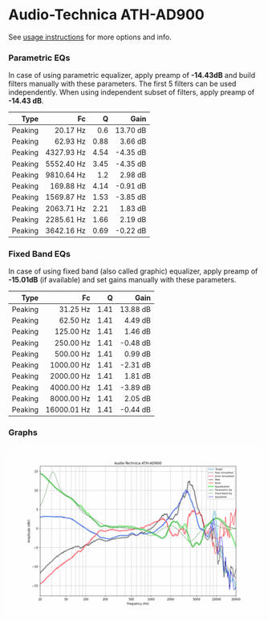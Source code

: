 # Audio-Technica ATH-AD900
See [usage instructions](https://github.com/jaakkopasanen/AutoEq#usage) for more options and info.

### Parametric EQs
In case of using parametric equalizer, apply preamp of **-14.43dB** and build filters manually
with these parameters. The first 5 filters can be used independently.
When using independent subset of filters, apply preamp of **-14.43 dB**.

| Type    | Fc         |    Q | Gain     |
|--------:|-----------:|-----:|---------:|
| Peaking | 20.17 Hz   | 0.6  | 13.70 dB |
| Peaking | 62.93 Hz   | 0.88 | 3.66 dB  |
| Peaking | 4327.93 Hz | 4.54 | -4.35 dB |
| Peaking | 5552.40 Hz | 3.45 | -4.35 dB |
| Peaking | 9810.64 Hz | 1.2  | 2.98 dB  |
| Peaking | 169.88 Hz  | 4.14 | -0.91 dB |
| Peaking | 1569.87 Hz | 1.53 | -3.85 dB |
| Peaking | 2063.71 Hz | 2.21 | 1.83 dB  |
| Peaking | 2285.61 Hz | 1.66 | 2.19 dB  |
| Peaking | 3642.16 Hz | 0.69 | -0.22 dB |

### Fixed Band EQs
In case of using fixed band (also called graphic) equalizer, apply preamp of **-15.01dB**
(if available) and set gains manually with these parameters.

| Type    | Fc          |    Q | Gain     |
|--------:|------------:|-----:|---------:|
| Peaking | 31.25 Hz    | 1.41 | 13.88 dB |
| Peaking | 62.50 Hz    | 1.41 | 4.49 dB  |
| Peaking | 125.00 Hz   | 1.41 | 1.46 dB  |
| Peaking | 250.00 Hz   | 1.41 | -0.48 dB |
| Peaking | 500.00 Hz   | 1.41 | 0.99 dB  |
| Peaking | 1000.00 Hz  | 1.41 | -2.31 dB |
| Peaking | 2000.00 Hz  | 1.41 | 1.81 dB  |
| Peaking | 4000.00 Hz  | 1.41 | -3.89 dB |
| Peaking | 8000.00 Hz  | 1.41 | 2.05 dB  |
| Peaking | 16000.01 Hz | 1.41 | -0.44 dB |

### Graphs
![](./Audio-Technica%20ATH-AD900.png)